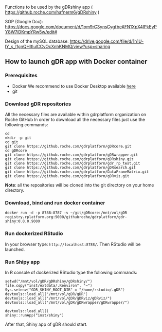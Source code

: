 Functions to be used by the gDRshiny app ( https://github.roche.com/hafnerm6/gDRshiny )

SOP (Google Doc): https://docs.google.com/document/d/1om9rC3ynsCygfbeAFN1XpX4IPkEyPY8W7iDKmpYRw5w/edit#

Design of the mySQL database: https://drive.google.com/file/d/1h1U-lY_s_l1gnQHItIulCCvOcXnhKNMQ/view?usp=sharing

## How to launch gDR app with Docker container
### Prerequisites
* Docker
We recommend to use Docker Desktop available [here](https://www.docker.com/get-started)
* git
### Download gDR repositories
All the necessary files are available within gdrplatform organization on Roche GitHub
In order to download all the necessary files just use the following commands:
```
cd
mkdir -p git
cd git
git clone https://github.roche.com/gdrplatform/gDRcore.git
cd gDRcore
git clone https://github.roche.com/gdrplatform/gDRwrapper.git
git clone https://github.roche.com/gdrplatform/gDRshiny.git
git clone https://github.roche.com/gdrplatform/gdr_rp_test.git
git clone https://github.roche.com/gdrplatform/gDRsearch.git
git clone https://github.roche.com/gdrplatform/DataFrameMatrix.git
git clone https://github.roche.com/gdrplatform/gDRviz.git
```
**Note**: all the repositories will be cloned into the git directory on your home directory.

### Download, bind and run docker container
```
docker run -d -p 8788:8787 -v ~/git/gDRcore:/mnt/vol/gDR registry.rplatform.org:5000/githubroche/gdrplatform/gdr-shiny:0.0.0.9000
```

### Run dockerized RStudio
In your browser type: `http://localhost:8788/`. Then RStudio will be launched.

### Run Shipy app
In R console of dockerized RStudio type the following commands:
```
setwd("/mnt/vol/gDR/gDRshiny/gDRshiny/")
file.copy("inst/extdata/.Renviron", "~")
Sys.setenv("GDR_SHINY_ROOT_DIR" = "/home/rstudio/.gDR")
devtools::load_all("/mnt/vol/gDR/gDR")
devtools::load_all("/mnt/vol/gDR/gDRviz/gDRviz/")
devtools::load_all("/mnt/vol/gDR/gDRwrapper/gDRwrapper/")

devtools::load_all()
shiny::runApp("inst/shiny")
```
After that, Shiny app of gDR should start.
